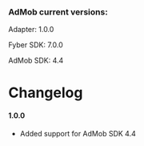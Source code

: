 ### AdMob current versions:

Adapter: 1.0.0

Fyber SDK: 7.0.0

AdMob SDK: 4.4

# Changelog

#### 1.0.0

- Added support for AdMob SDK 4.4
